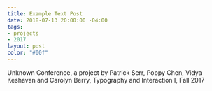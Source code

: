 ```yaml
---
title: Example Text Post
date: 2018-07-13 20:00:00 -04:00
tags:
- projects
- 2017
layout: post
color: "#00f"
---
```


Unknown Conference, a project by Patrick Serr, Poppy Chen, Vidya Keshavan and Carolyn Berry, Typography and Interaction I, Fall 2017
